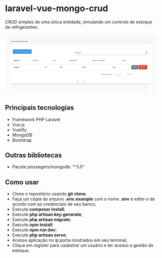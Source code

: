 # laravel-vue-mongo-crud
CRUD simples de uma única entidade, simulando um controle de estoque de refrigerantes.

![Home](public/images/home.png?raw=true "Home")

## Principais tecnologias
 - Framework PHP Laravel
 - Vue.js
 - Vuetify
 - MongoDB
 - Bootstrap

## Outras bibliotecas
 - Pacote jenssegers/mongodb: "^3.5"
 
## Como usar

- Clone o repositório usando **git clone**;
- Faça um cópia do arquivo **.env.example** com o nome **.env** e edite-o de acordo com as credenciais de seu banco;
- Execute **composer install**;
- Execute **php artisan key:generate**;
- Execute **php artisan migrate**;
- Execute **npm install**;
- Execute **npm run dev**;
- Execute **php artisan serve**;
- Acesse aplicação no ip:porta mostrados em seu terminal;
- Clique em register para cadastrar um usuário e ter acesso a gestão do estoque.
